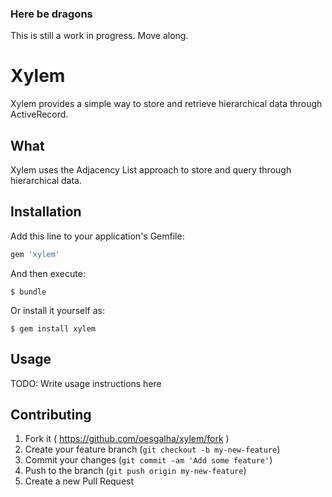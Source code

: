 ### Here be dragons

This is still a work in progress. Move along.

# Xylem

Xylem provides a simple way to store and retrieve hierarchical data through ActiveRecord.

## What

Xylem uses the Adjacency List approach to store and query through hierarchical data.

## Installation

Add this line to your application's Gemfile:

```ruby
gem 'xylem'
```

And then execute:

    $ bundle

Or install it yourself as:

    $ gem install xylem

## Usage

TODO: Write usage instructions here

## Contributing

1. Fork it ( https://github.com/oesgalha/xylem/fork )
2. Create your feature branch (`git checkout -b my-new-feature`)
3. Commit your changes (`git commit -am 'Add some feature'`)
4. Push to the branch (`git push origin my-new-feature`)
5. Create a new Pull Request
